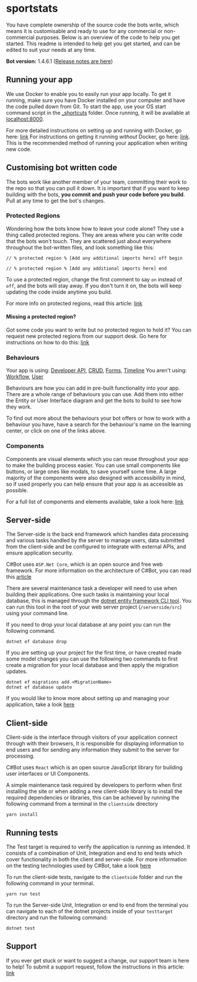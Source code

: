 <!-- @bot-written -->
<!-- % protected region % [Configure readme here] off begin -->
# sportstats

You have complete ownership of the source code the bots write, which means it is customisable and ready to use for any commercial or non-commercial purposes. Below is an overview of the code to help you get started.
This readme is intended to help get you get started, and can be edited to suit your needs at any time.

**Bot version:** 1.4.6.1 ([Release notes are here](https://codebots.app/library-article/codebots/view/581))

## Running your app

We use Docker to enable you to easily run your app locally. To get it running, make sure you have Docker installed on your computer and have the code pulled down from Git. To start the app, use your OS start command script in the [_shortcuts]() folder. Once running, it will be available at [localhost:8000](localhost:8000).

For more detailed instructions on setting up and running with Docker, go here: [link](https://codebots.app/library-article/codebots/view/285)
For instructions on getting it running *without* Docker, go here: [link](https://codebots.app/library-article/codebots/view/49). This is the recommended method of running your application when writing new code.

## Customising bot written code

The bots work like another member of your team, committing their work to the repo so that you can pull it down. It is important that if you want to keep building with the bots, **you commit and push your code before you build**. Pull at any time to get the bot's changes.

### Protected Regions

Wondering how the bots know how to leave your code alone? They use a thing called protected regions. They are areas where you can write code that the bots won't touch. They are scattered just about everywhere throughout the bot-written files, and look something like this:

```
// % protected region % [Add any additional imports here] off begin

// % protected region % [Add any additional imports here] end
```

To use a protected region, change the first comment to say `on` instead of `off`, and the bots will stay away. If you don't turn it on, the bots will keep updating the code inside anytime you build.

For more info on protected regions, read this article: [link](https://codebots.app/library-article/codebots/view/76)

#### Missing a protected region?

Got some code you want to write but no protected region to hold it? You can request new protected regions from our support desk. Go here for instructions on how to do this: [link](https://codebots.app/library-article/codebots/view/515)

### Behaviours

Your app is using: [Developer API](https://codebots.app/library-article/codebots/view/148), [CRUD](https://codebots.app/library-article/codebots/view/7), [Forms](https://codebots.app/library-article/codebots/view/9), [Timeline](https://codebots.app/library-article/codebots/view/147)
You aren't using: [Workflow](https://codebots.app/library-article/codebots/view/8), [User](https://codebots.app/library-article/codebots/view/71)

Behaviours are how you can add in pre-built functionality into your app. There are a whole range of behaviours you can use. Add them into either the Entity or User Interface diagram and get the bots to build to see how they work.

To find out more about the behaviours your bot offers or how to work with a behaviour you have, have a search for the behaviour's name on the learning center, or click on one of the links above.

### Components

Components are visual elements which you can reuse throughout your app to make the building process easier. You can use small components like buttons, or large ones like modals, to save yourself some time. A large majority of the components were also designed with accessibility in mind, so if used properly you can help ensure that your app is as accessible as possible.

For a full list of components and elements available, take a look here: [link](https://codebots.app/library-article/codebots/view/209)

## Server-side

The Server-side is the back end framework which handles data processing and various tasks handled by the server to manage users, data submitted from the client-side and be configured to integrate with external APIs, and ensure application security.

C#Bot uses `ASP.Net Core`, which is an open source and free web framework. For more information on the architecture of C#Bot, you can read this [article](https://codebots.app/library-article/codebots/view/238)

There are several maintenance task a developer will need to use when building their applications. One such tasks is maintaining your local database, this is managed through the [dotnet entity framework CLI tool](https://docs.microsoft.com/en-us/ef/core/miscellaneous/cli/dotnet). You can run this tool in the root of your web server project (`/serverside/src`) using your command line.

If you need to drop your local database at any point you can run the following command.

```
dotnet ef database drop
```

If you are setting up your project for the first time, or have created made some model changes you can use the following two commands to first create a migration for your local database and then apply the migration updates.

```
dotnet ef migrations add <MigrationName>
dotnet ef database update
```

If you would like to know more about setting up and managing your application, take a look [here](https://codebots.app/library-article/codebots/view/190)

## Client-side

Client-side is the interface through visitors of your application connect through with their browsers, It is responsible for displaying information to end users and for sending any information they submit to the server for processing.

C#Bot uses `React` which is an open source JavaScript library for building user interfaces or UI Components.

A simple maintenance task required by developers to perform when first installing the site or when adding a new client-side library is to install the required dependencies or libraries, this can be achieved by running the following command from a terminal in the `clientside` directory

```
yarn install
```

## Running tests

The Test target is required to verify the application is running as intended. It consists of a combination of Unit, Integration and end to end tests which cover functionality in both the client and server-side. For more information on the testing technologies used by C#Bot, take a look [here](https://codebots.app/library-article/codebots/view/424)

To run the client-side tests, navigate to the `clientside` folder and run the following command in your terminal.

```
yarn run test
```

To run the Server-side Unit, Integration or end to end from the terminal you can navigate to each of the dotnet projects inside of your `testtarget` directory and run the following command:

```
dotnet test
```

## Support

If you ever get stuck or want to suggest a change, our support team is here to help! To submit a support request, follow the instructions in this article: [link](https://codebots.app/library-article/codebots/view/77)
<!-- % protected region % [Configure readme here] end -->
